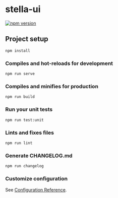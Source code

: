 # stella-ui
[![npm version](https://badge.fury.io/js/%40stella2%2Fstella-ui.svg)](https://badge.fury.io/js/%40stella2%2Fstella-ui)

## Project setup
```
npm install
```

### Compiles and hot-reloads for development
```
npm run serve
```

### Compiles and minifies for production
```
npm run build
```

### Run your unit tests
```
npm run test:unit
```

### Lints and fixes files
```
npm run lint
```

### Generate CHANGELOG.md
```
npm run changelog
```

### Customize configuration
See [Configuration Reference](https://cli.vuejs.org/config/).
